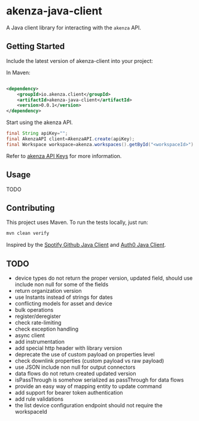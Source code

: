 # akenza-java-client

A Java client library for interacting with the `akenza` API.

## Getting Started

Include the latest version of akenza-client into your project:

In Maven:

```xml

<dependency>
    <groupId>io.akenza.client</groupId>
    <artifactId>akenza-java-client</artifactId>
    <version>0.0.1</version>
</dependency>
```

Start using the akenza API.

```java
final String apiKey="";
final AkenzaAPI client=AkenzaAPI.create(apiKey);
final Workspace workspace=akenza.workspaces().getById("<workspaceId>").execute();
```

Refer to [akenza API Keys](https://docs.akenza.io/api-reference/api-documentation#api-keys) for more information.

## Usage

TODO

## Contributing

This project uses Maven. To run the tests locally, just run:

```bash
mvn clean verify
```

Inspired by the [Spotify Github Java Client](https://github.com/spotify/github-java-client/)
and [Auth0 Java Client](https://github.com/auth0/auth0-java).

## TODO

- device types do not return the proper version, updated field, should use include non null for some of the fields
- return organization version
- use Instants instead of strings for dates
- conflicting models for asset and device
- bulk operations
- register/deregister
- check rate-limiting
- check exception handling
- async client
- add instrumentation
- add special http header with library version
- deprecate the use of custom payload on properties level
- check downlink properties (custom payload vs raw payload)
- use JSON include non null for output connectors
- data flows do not return created updated version
- isPassThrough is somehow serialized as passThrough for data flows
- provide an easy way of mapping entity to update command
- add support for bearer token authentication
- add rule validations
- the list device configuration endpoint should not require the workspaceId